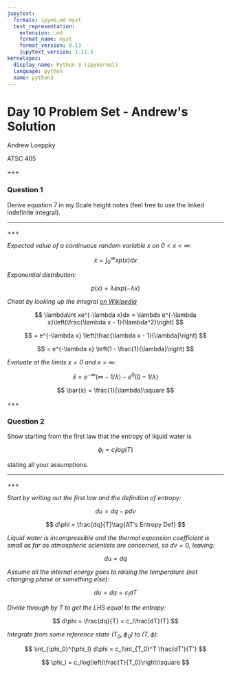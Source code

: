 ```yaml
---
jupytext:
  formats: ipynb,md:myst
  text_representation:
    extension: .md
    format_name: myst
    format_version: 0.13
    jupytext_version: 1.11.5
kernelspec:
  display_name: Python 3 (ipykernel)
  language: python
  name: python3
---
```


# Day 10 Problem Set - Andrew's Solution

Andrew Loeppky

ATSC 405

+++

### Question 1 

Derive equation 7 in my Scale height notes (feel free to use the linked indefinite integral).

---

+++

*Expected value of a continuous random variable $x$ on $0 < x < \infty$:*

$$
\bar{x} = \int_0^\infty xp(x)dx
$$

*Exponential distribution:*

$$
p(x) = \lambda exp(-\lambda x)
$$

*Cheat by looking up the integral [on Wikipedia](https://en.wikipedia.org/wiki/List_of_integrals_of_exponential_functions)*

$$
\lambda\int xe^{-\lambda x}dx = \lambda e^{-\lambda x}\left(\frac{\lambda x - 1}{\lambda^2}\right)
$$

$$
= e^{-\lambda x} \left(\frac{\lambda x - 1}{\lambda}\right)
$$

$$
= e^{-\lambda x} \left(1 - \frac{1}{\lambda}\right)
$$

*Evaluate at the limits $x = 0$ and $x=\infty$:*

$$
\bar{x} = e^{-\infty}(\infty - 1/\lambda) - e^0(0 - 1/\lambda)
$$

$$
\bar{x} = \frac{1}{\lambda}\square
$$

+++

### Question 2

Show starting from the first law that the entropy of liquid water is

$$
\phi_l = c_llog(T)
$$

stating all your assumptions.

---

+++

*Start by writing out the first law and the definition of entropy:*

$$
du = dq - pdv\tag{First Law}
$$

$$
d\phi = \frac{dq}{T}\tag{AT's Entropy Def}
$$

*Liquid water is incompressible and the thermal expansion coefficient is small as far as atmospheric scientists are concerned, so $dv=0$, leaving:*

$$
du = dq
$$

*Assume all the internal energy goes to raising the temperature (not changing phase or something else):*

$$
du = dq = c_ldT
$$

*Divide through by $T$ to get the LHS equal to the entropy:*

$$
d\phi = \frac{dq}{T} = c_l\frac{dT}{T}
$$

*Integrate from some reference state $(T_0,\phi_0)$ to $(T,\phi)$:*

$$
\int_{\phi_0}^{\phi_l} d\phi = c_l\int_{T_0}^T \frac{dT'}{T'}
$$

$$
\phi_l = c_llog\left(\frac{T}{T_0}\right)\square
$$
